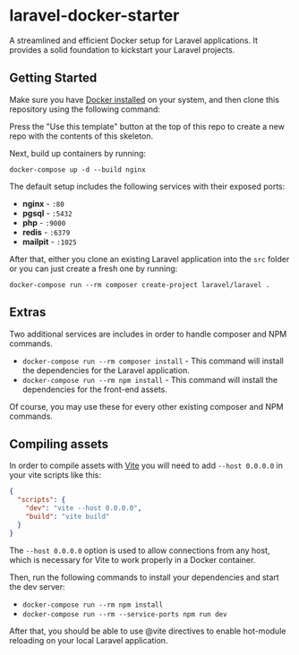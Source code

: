 # laravel-docker-starter

A streamlined and efficient Docker setup for Laravel applications. It provides a solid foundation to kickstart your Laravel projects.

## Getting Started

Make sure you have [Docker installed](https://docs.docker.com/engine/install/) on your system, and then clone this repository using the following command:

Press the "Use this template" button at the top of this repo to create a new repo with the contents of this skeleton.

Next, build up containers by running:
```shell
docker-compose up -d --build nginx
```

The default setup includes the following services with their exposed ports:

* **nginx** - `:80`
* **pgsql** - `:5432`
* **php** - `:9000`
* **redis** - `:6379`
* **mailpit** - `:1025`

After that, either you clone an existing Laravel application into the `src` folder or you can just create a fresh one by running:
```shell
docker-compose run --rm composer create-project laravel/laravel .
```
## Extras

Two additional services are includes in order to handle composer and NPM commands.

* `docker-compose run --rm composer install` - This command will install the dependencies for the Laravel application.
* `docker-compose run --rm npm install` - This command will install the dependencies for the front-end assets.

Of course, you may use these for every other existing composer and NPM commands.

## Compiling assets

In order to compile assets with [Vite](https://vitejs.dev/) you will need to add `--host 0.0.0.0` in your vite scripts like this:
```json
{
  "scripts": {
    "dev": "vite --host 0.0.0.0",
    "build": "vite build"
  }
}
```
The `--host 0.0.0.0` option is used to allow connections from any host, which is necessary for Vite to work properly in a Docker container.

Then, run the following commands to install your dependencies and start the dev server:

* `docker-compose run --rm npm install`
* `docker-compose run --rm --service-ports npm run dev`

After that, you should be able to use @vite directives to enable hot-module reloading on your local Laravel application.
